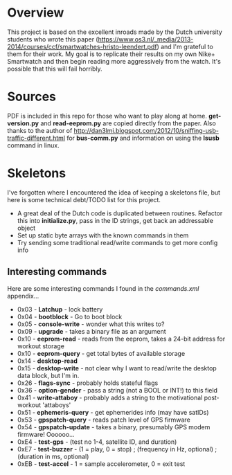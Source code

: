 # Overview

This project is based on the excellent inroads made by the Dutch university students who wrote
this paper (https://www.os3.nl/_media/2013-2014/courses/ccf/smartwatches-hristo-leendert.pdf) and I'm
grateful to them for their work.  My goal is to replicate their results on my own Nike+ Smartwatch
and then begin reading more aggressively from the watch.  It's possible that this will fail horribly.

# Sources

PDF is included in this repo for those who want to play along at home.  **get-version.py** and **read-eeprom.py** are copied directly from the paper. Also thanks to the author of http://dan3lmi.blogspot.com/2012/10/sniffing-usb-traffic-different.html for
**bus-comm.py** and information on using the **lsusb** command in linux.

# Skeletons

I've forgotten where I encountered the idea of keeping a skeletons file, but here is some technical debt/TODO list for this project.

- A great deal of the Dutch code is duplicated between routines. Refactor this into **initialize.py**, pass in the ID strings, get back an addressable object
- Set up static byte arrays with the known commands in them
- Try sending some traditional read/write commands to get more config info

## Interesting commands

Here are some interesting commands I found in the *commands.xml* appendix...

- 0x03 - **Latchup** - lock battery
- 0x04 - **bootblock** - Go to boot block
- 0x05 - **console-write** - wonder what this writes to?
- 0x09 - **upgrade** - takes a binary file as an argument
- 0x10 - **eeprom-read** - reads from the eeprom, takes a 24-bit address for workout storage
- 0x10 - **eeprom-query** - get total bytes of available storage
- 0x14 - **desktop-read**
- 0x15 - **desktop-write** - not clear why I want to read/write the desktop data block, but I'm in.
- 0x26 - **flags-sync** - probably holds stateful flags
- 0x36 - **option-gender** - pass a string (not a BOOL or INT!) to this field
- 0x41 - **write-attaboy** - probably adds a string to the motivational post-workout 'attaboys'
- 0x51 - **ephemeris-query** - get ephemerides info (may have satIDs)
- 0x53 - **gpspatch-query** - reads patch level of GPS firmware
- 0x54 - **gpspatch-update** - takes a binary, presumably GPS modem firmware! Oooooo...
- 0xE4 - **test-gps** - (test no 1-4, satellite ID, and duration)
- 0xE7 - **test-buzzer** - (1 = play, 0 = stop) ; (frequency in Hz, optional) ; (duration in ms, optional)
- 0xEB - **test-accel** - 1 = sample accelerometer, 0 = exit test